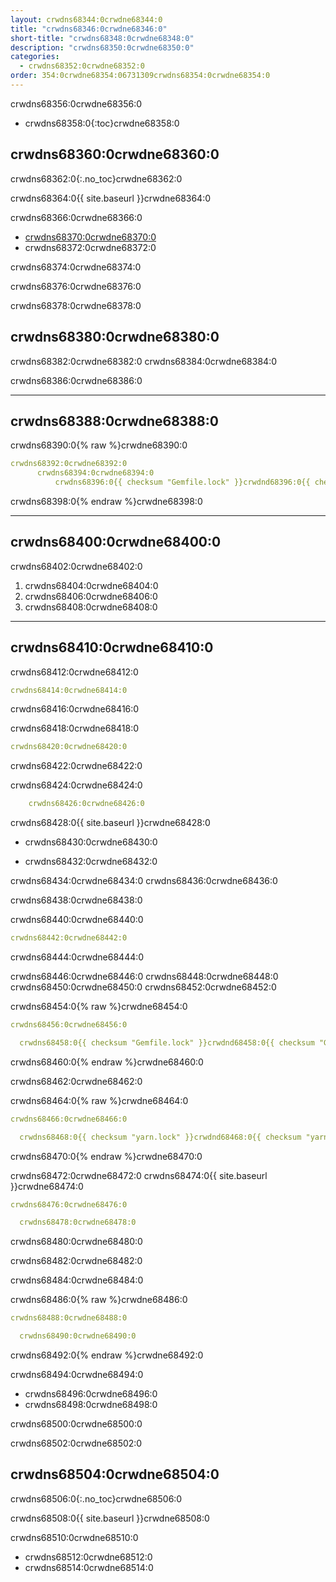 ```yaml
---
layout: crwdns68344:0crwdne68344:0
title: "crwdns68346:0crwdne68346:0"
short-title: "crwdns68348:0crwdne68348:0"
description: "crwdns68350:0crwdne68350:0"
categories:
  - crwdns68352:0crwdne68352:0
order: 354:0crwdne68354:06731309crwdns68354:0crwdne68354:0
---
```

crwdns68356:0crwdne68356:0

* crwdns68358:0{:toc}crwdne68358:0

## crwdns68360:0crwdne68360:0

crwdns68362:0{:.no_toc}crwdne68362:0

crwdns68364:0{{ site.baseurl }}crwdne68364:0

crwdns68366:0crwdne68366:0

* <a href="crwdns68368:0crwdne68368:0" target="_blank">crwdns68370:0crwdne68370:0</a>
* crwdns68372:0crwdne68372:0

crwdns68374:0crwdne68374:0

crwdns68376:0crwdne68376:0

crwdns68378:0crwdne68378:0

## crwdns68380:0crwdne68380:0

crwdns68382:0crwdne68382:0 crwdns68384:0crwdne68384:0

crwdns68386:0crwdne68386:0

* * *

## crwdns68388:0crwdne68388:0

crwdns68390:0{% raw %}crwdne68390:0

```yaml
crwdns68392:0crwdne68392:0
      crwdns68394:0crwdne68394:0
          crwdns68396:0{{ checksum "Gemfile.lock" }}crwdnd68396:0{{ checksum "Gemfile.lock" }}crwdnd68396:0{{ checksum "yarn.lock" }}crwdnd68396:0{{ checksum "yarn.lock" }}crwdne68396:0    
```

crwdns68398:0{% endraw %}crwdne68398:0

* * *

## crwdns68400:0crwdne68400:0

crwdns68402:0crwdne68402:0

1. crwdns68404:0crwdne68404:0
2. crwdns68406:0crwdne68406:0
3. crwdns68408:0crwdne68408:0

* * *

## crwdns68410:0crwdne68410:0

crwdns68412:0crwdne68412:0

```yaml
crwdns68414:0crwdne68414:0
```

crwdns68416:0crwdne68416:0

crwdns68418:0crwdne68418:0

```yaml
crwdns68420:0crwdne68420:0
```

crwdns68422:0crwdne68422:0

crwdns68424:0crwdne68424:0

```yaml
    crwdns68426:0crwdne68426:0
```

crwdns68428:0{{ site.baseurl }}crwdne68428:0

* crwdns68430:0crwdne68430:0

* crwdns68432:0crwdne68432:0

crwdns68434:0crwdne68434:0 crwdns68436:0crwdne68436:0

crwdns68438:0crwdne68438:0

crwdns68440:0crwdne68440:0

```yaml
crwdns68442:0crwdne68442:0
```

crwdns68444:0crwdne68444:0

crwdns68446:0crwdne68446:0 crwdns68448:0crwdne68448:0 crwdns68450:0crwdne68450:0 crwdns68452:0crwdne68452:0

crwdns68454:0{% raw %}crwdne68454:0

```yaml
crwdns68456:0crwdne68456:0

  crwdns68458:0{{ checksum "Gemfile.lock" }}crwdnd68458:0{{ checksum "Gemfile.lock" }}crwdne68458:0
```

crwdns68460:0{% endraw %}crwdne68460:0

crwdns68462:0crwdne68462:0

crwdns68464:0{% raw %}crwdne68464:0

```yaml
crwdns68466:0crwdne68466:0

  crwdns68468:0{{ checksum "yarn.lock" }}crwdnd68468:0{{ checksum "yarn.lock" }}crwdne68468:0
```

crwdns68470:0{% endraw %}crwdne68470:0

crwdns68472:0crwdne68472:0 crwdns68474:0{{ site.baseurl }}crwdne68474:0

```yaml
crwdns68476:0crwdne68476:0

  crwdns68478:0crwdne68478:0
```

crwdns68480:0crwdne68480:0

crwdns68482:0crwdne68482:0

crwdns68484:0crwdne68484:0

crwdns68486:0{% raw %}crwdne68486:0

```yaml
crwdns68488:0crwdne68488:0

  crwdns68490:0crwdne68490:0
```

crwdns68492:0{% endraw %}crwdne68492:0

crwdns68494:0crwdne68494:0

* crwdns68496:0crwdne68496:0
* crwdns68498:0crwdne68498:0

crwdns68500:0crwdne68500:0

crwdns68502:0crwdne68502:0

## crwdns68504:0crwdne68504:0

crwdns68506:0{:.no_toc}crwdne68506:0

crwdns68508:0{{ site.baseurl }}crwdne68508:0

crwdns68510:0crwdne68510:0

* crwdns68512:0crwdne68512:0
* crwdns68514:0crwdne68514:0